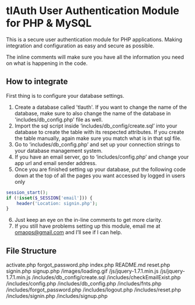 # tlAuth User Authentication Module for PHP & MySQL
This is a secure user authentication module for PHP applications. Making integration and configuration as easy and secure as possible. 

The inline comments will make sure you have all the information you need on what is happening in the code.

## How to integrate
First thing is to configure your database settings.
1. Create a database called 'tlauth'. If you want to change the name of the database, make sure to also change the name of the database in 'includes/db_config.php' file as well.
2. Import the sql script inside ‘includes/db_config/create.sql’ into your database to create the table with its respected attributes. If you create the table manually, again make sure you match what is in that sql file.
3. Go to ‘includes/db_config.php’ and set up your connection strings to your database management system.
4. If you have an email server, go to ‘includes/config.php’ and change your app url and email sender address.
5. Once you are finished setting up your database, put the following code down at the top of all the pages you want accessed by logged in users only
```php
session_start();
if (!isset($_SESSION['email'])) {
    header('Location: signin.php');
}
```
6. Just keep an eye on the in-line comments to get more clarity.
7. If you still have problems setting up this module, email me at omaops@gmail.com and I’ll see if I can help.

## File Structure
activate.php
forgot_password.php
index.php
README.md
reset.php
signin.php
signup.php
/images/loading.gif
/js/jquery-1.7.1.min.js
/js/jquery-1.7.1.min.js
/includes/db_config/create.sql
/includes/checkEmailExist.php
/includes/config.php
/includes/db_config.php
/includes/fnts.php
/includes/forgot_password.php
/includes/logout.php
/includes/reset.php
/includes/signin.php
/includes/signup.php